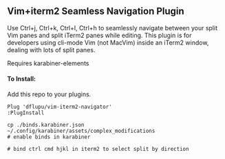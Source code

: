 ## Vim+iterm2 Seamless Navigation Plugin

Use Ctrl+j, Ctrl+k, Ctrl+l, Ctrl+h to seamlessly navigate between your split Vim panes and split iTerm2 panes while editing.
This plugin is for developers using cli-mode Vim (not MacVim) inside an iTerm2 window, dealing with lots of split panes.

Requires karabiner-elements

#### To Install:

Add this repo to your plugins.

    Plug 'dflupu/vim-iterm2-navigator'
    :PlugInstall

    cp ./binds.karabiner.json ~/.config/karabiner/assets/complex_modifications
    # enable binds in karabiner

    # bind ctrl cmd hjkl in iterm2 to select split by direction

